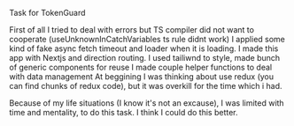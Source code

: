 Task for TokenGuard

First of all I tried to deal with errors but TS compiler did not want to cooperate (useUnknownInCatchVariables ts rule didnt work)
I applied some kind of fake async fetch timeout and loader when it is loading.
I made this app with Nextjs and direction routing.
I used tailiwnd to style, made bunch of generic components for reuse
I made couple helper functions to deal with data management
At beggining I was thinking about use redux (you can find chunks of redux code), but it was overkill for the time which i had.

Because of my life situations (I know it's not an excause), I was limited with time and mentality, to do this task. I think I could do this better.

